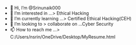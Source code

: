 - 👋 Hi, I’m @Srinunaik000
- 👀 I’m interested in ...>      Ethical Hacking
- 🌱 I’m currently learning ...> Certified Ethical Hacking(CEH)
- 💞️ I’m looking to >            collaborate on ...Cyber Security
- 📫 How to reach me ...>        C:/Users/nsrin/OneDrive/Desktop/MyResume.html

<!---
Srinunaik000/Srinunaik000 is a ✨ special ✨ repository because its `README.md` (this file) appears on your GitHub profile.
You can click the Preview link to take a look at your changes.
--->
